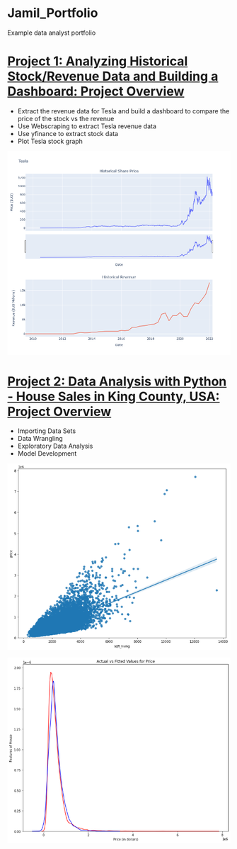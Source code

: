 # Jamil_Portfolio
Example data analyst portfolio
  
# [Project 1: Analyzing Historical Stock/Revenue Data and Building a Dashboard: Project Overview](https://github.com/jmena1984/Data-Analyst-Projects/blob/main/Extracting%20and%20Visualizing%20Stock%20Data.ipynb)
* Extract the revenue data for Tesla and build a dashboard to compare the price of the stock vs the revenue
* Use Webscraping to extract Tesla revenue data
* Use yfinance to extract stock data
* Plot Tesla stock graph

![](https://github.com/jmena1984/Jamil_Portfolio/blob/main/images/newplot.png)


# [Project 2: Data Analysis with Python - House Sales in King County, USA: Project Overview](https://github.com/jmena1984/Data-Analyst-Projects/blob/main/Data%20Analysis%20with%20Python%20(Data%20Wrangling%20-%20Model%20Development).ipynb)
* Importing Data Sets
* Data Wrangling
* Exploratory Data Analysis
* Model Development

![](https://github.com/jmena1984/Jamil_Portfolio/blob/main/images/regplot2.png)

![](https://github.com/jmena1984/Jamil_Portfolio/blob/main/images/distribution%20plot.png)
